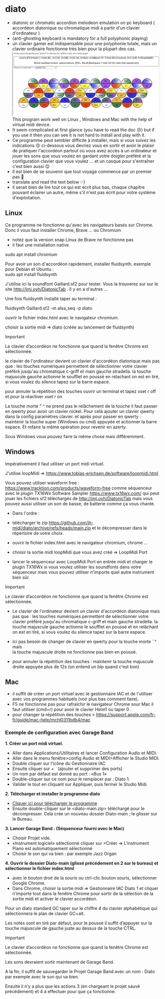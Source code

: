 
# diato
* diatonic or chromatic accordion melodeon emulation on pc keyboard
( accordéon diatonique ou chromatique midi à partir d'un clavier d'ordinateur )
*  (anti-ghosting keyboard is mandatory for a full polyphonic playing)
* un clavier gamer est indispensable pour une polyphonie totale, mais un clavier ordinaire fonctionne très bien pour la plupart des cas.
![image du programme ok](/diatok.PNG)
This program work well on Linux , Windows and Mac with the help of virtual midi device.
* It seem complicated at first glance (you have to read the doc :persevere:) but if you use it then you can see it is not hard to install and play with it.
* Ce programme peut sembler difficile à installer, mais si vous suivez les indications :persevere: ci-dessous vous devriez vous en sortir et avoir le plaisir de pratiquer l'accordéon partout où vous avez accès à un ordinateur et jouer les sons que vous voulez en gardant votre doigter préféré et la configuration clavier que vous voulez ... et un casque pour s'entraîner c'est bien aussi :blush:
* Il est bien de se souvenir que tout voyage commence par un premier pas :turtle:
* translate and read the text below :-)
* Il serait bien de lire tout ce qui est écrit plus bas, chaque chapitre pouvant éclairer un autre, même s'il n'est pas écrit pour votre système d'exploitation.
## Linux
Ce programme ne fonctionne qu'avec les navigateurs basés sur Chrome.
Donc il vous faut installer Chrome, Brave ... ou Chromium
* notez que la version snap Linux de Brave ne fonctionne pas 
* il faut une installation native

sudo apt install chromium

Pour avoir un son d'accordéon rapidement, installer fluidsynth.
exemple  pour Debian et Ubuntu :\
sudo apt install fluidsynth

J'utilise ici la soundfont Gaillard.sf2 pour tester.
Vous la trouverez sur sur le site http://jmi.ovh/DiatonicTab .
Il y en a d'autres ...

Une fois fluidsynth installé taper au terminal :

fluidsynth Gaillard.sf2 -m alsa_seq -p diato

ouvrir le fichier index.html avec le navigateur chromium.

choisir la sortie midi => diato (créée au lancement de fluidsynth)
>[!IMPORTANT]
>Le clavier d’accordéon ne fonctionne que quand la fenêtre Chrome est sélectionnée.

le clavier de l'ordinateur devient un clavier d'accordéon diatonique
mais pas que : les touches numériques permettent de sélectionner
votre clavier préféré jusqu'au chromatique c-griff et main gauche stradella.
la touche majuscule gauche actionne le soufflet en poussé en relachant
on est en tiré, si vous voulez du silence tapez sur la barre espace.

pour annuler la répétition des touches ouvrir un terminal et
tapez
xset r off
et pour la réactiver
xset r on

La touche morte  " ^ ne prend pas le relâchement de la touche
il faut passer en qwerty pour avoir un clavier nickel.
Pour celà ajouter un clavier qwerty dans la config  paramètres clavier.
et après pour passer en qwerty :
maintenir la touche super (Windows ou cmd)  appuyée et actionner la barre espace.
Et refaire la même opération pour revenir en azerty.

Sous Windows vous pouvez faire la même chose mais différemment.
## Windows
Impérativement il faut utiliser un port midi virtuel. 

J'utilise loopMidi => https://www.tobias-erichsen.de/software/loopmidi.html

Vous pouvez utiliser waveform free : 
https://www.tracktion.com/products/waveform-free comme séquenceur 
avec le plugin TX16Wx Software Sampler https://www.tx16wx.com/ qui peut jouer les fichiers sf2 téléchargés de http://jmi.ovh/DiatonicTab 
mais vous pouvez aussi utiliser un son de basse, de batterie comme ça vous chante.
* Dans l'ordre :
* télécharger le zip https://github.com/jh-midi/diato/archive/refs/heads/main.zip et le décompresser dans le répertoire de votre choix.
  
* ouvrir le fichier index.html avec le navigateur chromium, chrome ...

* choisir la sortie midi loopMidi que vous avez créé => LoopMidi Port

* lancer le séquenceur avec LoopMidi Port en entrée midi et charger le plugin TX16Wx si vous voulez utiliser les soundfonts dans votre séquenceur mais vous pouvez utiliser n'importe quel autre instrument bien sûr.

>[!IMPORTANT]
>Le clavier d’accordéon ne fonctionne que quand la fenêtre Chrome est sélectionnée.
  
* Le clavier de l'ordinateur devient un clavier d'accordéon diatonique
mais pas que : les touches numériques permettent de sélectionner
votre clavier préféré jusqu'au chromatique c-griff et main gauche stradella.
la touche majuscule gauche actionne le soufflet en poussé et en relâchant
on est en tiré, si vous voulez du silence tapez sur la barre espace.

* Ici pas besoin de changer de clavier en qwerty pour la touche morte ¨^ mais \
la touche majuscule droite ne fonctionne pas bien en poussé.
 
* pour annuler la répétition des touches : maintenir la touche majuscule droite appuyée plus de 12s (on entend un bip quand c'est bon)
## Mac

* il suffit de créer un port virtuel avec le gestionnaire IAC et de l'utiliser avec vos programmes habituels (voir plus bas comment faire).
* F5 ne fonctionne pas pour rafraîchir le navigateur Chrome sour Mac il faut utiliser (cmd+r)  pour avoir le clavier Heim1 ou taper 0 .
* pour changer la répétition des touches > https://support.apple.com/fr-fr/guide/mac-help/mchl0311bdb4/mac

### Exemple de configuration avec Garage Band  

**1. Créer un port midi virtuel.**

* Aller dans Applications/Utilitaires et lancer Configuration Audio et MIDI.
* Aller dans le menu fenêtre>config Audio et MIDI>Afficher le Studio MIDI.
* Double cliquer sur l’icône du Gestionnaire IAC
* Ensuite cliquer sur +    (ajouter et supprimer des ports) 
* Un nom par défaut est donné au port : «Bus 1»
* Double-cliquer sur ce nom pour le remplacer  par : Diato 1.
* Valider le tout en cliquant sur Appliquer, puis  fermer le Studio Midi.

**2. Télécharger et installer le programme diato**

* [Cliquer ici pour télécharger le programme](https://github.com/jh-midi/diato/archive/refs/heads/main.zip)
* Ensuite double-cliquer sur le <diato-main.zip> téléchargé pour le décompresser.
Cela crée un nouveau dossier Diato-main ; le glisser sur le Bureau.

**3. Lancer Garage Band : (Séquenceur fourni avec le Mac)**

*  Choisir Projet vide.
* «Instrument logiciel» sélectionné cliquer sur >Créer
=> L’instrument Piano est automatiquement sélectionné
* Choisir le son qui va bien : par exemple Jazz Organ

**4. Ouvrir le dossier Diato-main (glissé précédement en 2 sur le bureau)  et sélectionner le fichier index.html**

* avec le bouton droit de la souris ou ctrl-clic bouton souris, sélectionner <Ouvrir avec> Google Chrome.
* Dans Chrome, choisir la sortie midi => Gestionnaire IAC Diato 1 et cliquer n’importe tout dans la fenêtre Chrome pour sortir de la sélection de la sortie midi et activer le clavier accordéon.

Pour un diato standard GC taper sur le chiffre 4 du clavier alphabétique qui sélectionnera le plan de clavier GC+alt.

Les notes sont en tiré par défaut, pour le poussé il suffit d’appuyer sur la touche majuscule de gauche juste au dessus de la touche CTRL.
>[!IMPORTANT]
>Le clavier d’accordéon ne fonctionne que quand la fenêtre Chrome est sélectionnée.

Les sons devraient sortir maintenant de Garage Band.

A la fin, il suffit de sauvegarder le Projet Garage Band avec un nom : Diato par exemple avec le son qui va bien.

Ensuite il n’y a plus que les actions 3 (en chargeant le projet sauvé précédement) et 4 à effectuer pour que ça fonctionne.


